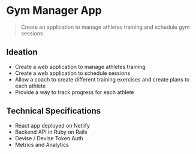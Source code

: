 # Gym Manager App

> Create an application to manage athletes training and schedule gym sessions

## Ideation

- Create a web application to manage athletes training
- Create a web application to schedule sessions
- Allow a coach to create different training exercises and create plans to each athlete
- Provide a way to track progress for each athlete

## Technical Specifications

- React app deployed on Netlify
- Backend API in Ruby on Rails
- Devise / Devise Token Auth
- Metrics and Analytics
